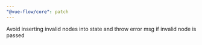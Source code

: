 ```yaml
---
"@vue-flow/core": patch
---
```


Avoid inserting invalid nodes into state and throw error msg if invalid node is passed
